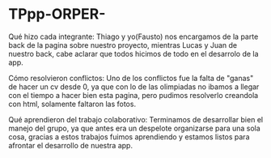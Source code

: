 # TPpp-ORPER- 
Qué hizo cada integrante: Thiago y yo(Fausto) nos encargamos de la parte back de la pagina sobre nuestro proyecto, mientras Lucas y Juan de nuestro back, cabe aclarar que todos hicimos de todo en el desarrolo de la app.

Cómo resolvieron conflictos: Uno de los conflictos fue la falta de "ganas" de hacer un cv desde 0, ya que con lo de las olimpiadas no ibamos a llegar con el tiempo a hacer bien esta pagina, pero pudimos resolverlo creandola con html, solamente faltaron las fotos.

Qué aprendieron del trabajo colaborativo: Terminamos de desarrollar bien el manejo del grupo, ya que antes era un despelote organizarse para una sola cosa, gracias a estos trabajos fuimos aprendiendo y estamos listos para afrontar el desarrollo de nuestra app.
